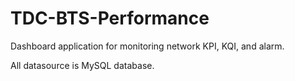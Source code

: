 # TDC-BTS-Performance

Dashboard application for monitoring network KPI, KQI, and alarm. 

All datasource is MySQL database.
